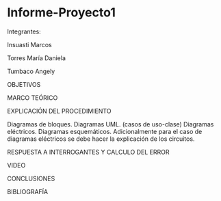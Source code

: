 # Informe-Proyecto1

Integrantes:

Insuasti Marcos

Torres María Daniela

Tumbaco Angely

OBJETIVOS


MARCO TEÓRICO


EXPLICACIÓN DEL PROCEDIMIENTO

Diagramas de bloques.
Diagramas UML. (casos de uso-clase)
Diagramas eléctricos.
Diagramas esquemáticos.
Adicionalmente para el caso de diagramas eléctricos se debe hacer la explicación de los circuitos.

RESPUESTA A INTERROGANTES Y CALCULO DEL ERROR

VIDEO


CONCLUSIONES


BIBLIOGRAFÍA
